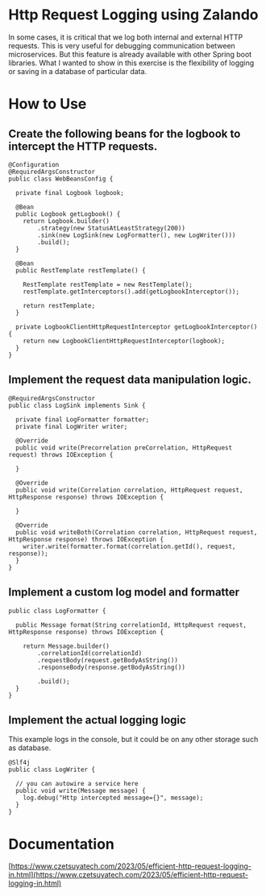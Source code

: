 # Http Request Logging using Zalando

In some cases, it is critical that we log both internal and external HTTP requests. This is very useful for debugging communication between microservices. But this feature is already available with other Spring boot libraries. What I wanted to show in this exercise is the flexibility of logging or saving in a database of particular data.

# How to Use

## Create the following beans for the logbook to intercept the HTTP requests.

```
@Configuration
@RequiredArgsConstructor
public class WebBeansConfig {
 
  private final Logbook logbook;
 
  @Bean
  public Logbook getLogbook() {
    return Logbook.builder()
        .strategy(new StatusAtLeastStrategy(200))
        .sink(new LogSink(new LogFormatter(), new LogWriter()))
        .build();
  }
 
  @Bean
  public RestTemplate restTemplate() {
 
    RestTemplate restTemplate = new RestTemplate();
    restTemplate.getInterceptors().add(getLogbookInterceptor());
 
    return restTemplate;
  }
 
  private LogbookClientHttpRequestInterceptor getLogbookInterceptor() {
    return new LogbookClientHttpRequestInterceptor(logbook);
  }
}
```

## Implement the request data manipulation logic.

```
@RequiredArgsConstructor
public class LogSink implements Sink {
 
  private final LogFormatter formatter;
  private final LogWriter writer;
 
  @Override
  public void write(Precorrelation preCorrelation, HttpRequest request) throws IOException {
 
  }
 
  @Override
  public void write(Correlation correlation, HttpRequest request, HttpResponse response) throws IOException {
 
  }
 
  @Override
  public void writeBoth(Correlation correlation, HttpRequest request, HttpResponse response) throws IOException {
    writer.write(formatter.format(correlation.getId(), request, response));
  }
}
```

## Implement a custom log model and formatter
```
public class LogFormatter {
 
  public Message format(String correlationId, HttpRequest request, HttpResponse response) throws IOException {
 
    return Message.builder()
        .correlationId(correlationId)
        .requestBody(request.getBodyAsString())
        .responseBody(response.getBodyAsString())
 
        .build();
  }
}
```

## Implement the actual logging logic

This example logs in the console, but it could be on any other storage such as database.

```
@Slf4j
public class LogWriter {
 
  // you can autowire a service here
  public void write(Message message) {
    log.debug("Http intercepted message={}", message);
  }
}
```

# Documentation

[https://www.czetsuyatech.com/2023/05/efficient-http-request-logging-in.html](https://www.czetsuyatech.com/2023/05/efficient-http-request-logging-in.html)
